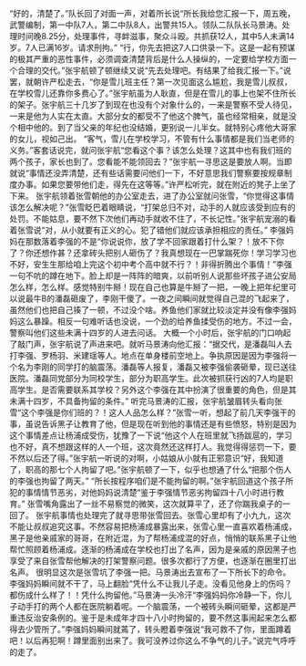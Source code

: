 “好的，清楚了。”队长回了对面一声，对着所长说“所长我给您汇报一下，周五晚，武警编制，第一中队7人，第二中队8人，出警共15人。领队二队队长马景涛。处理时间晚8.25分，处理事件，寻衅滋事，聚众斗殴。共抓获12人，其中5人未满14岁。7人已满16岁。请求刑拘。”
“行，你先去把这7人口供录一下。这是一起有预谋的极其严重的恶性事件，必须调查清楚背后是什么人操纵的，一定要给学校方面一个合理的交代。”张宇航顿了顿继续又说“先去处理吧。有结果了给我汇报一下。”说罢，就朝许严松走去，“你是雪儿班主任？第一次见面这么尴尬，我是雪儿叔叔，在学校雪儿还靠你多费心了。”张宇航虽为人耿直，但是在雪儿的事上也架不住所长的架子。张宇航三十几岁了到现在也没有个对象什么的，一来是警察不受人待见，一来是他为人实在太直。大部分女的都受不了他这个脾气，虽也经常相亲，就是没个相中他的。到了当父亲的年纪也没结婚，更别说一儿半女。就特别心疼他大哥家的女儿，视如己出。
“客气，雪儿在学校学习，不管有什么事情都是我们当老师的义务。”客套话说完，就问张宇航“您看这个事？该怎么处理？这其中也有我们班的两个孩子，家长也到了。您看能不能领回去？”张宇航一寻思这是要放人啊。当即就说“事情还没弄清楚，还有些话需要问他们一下，不好意思我们警察要按规章制度办事。如果您要带他们走，得先在这等等。”许严松听完，就在附近的凳子上坐了下来。
张宇航领着张雪朝他的办公室走去，进了办公室就问张雪，“你觉得这事情该怎么解决呢？”张雪眨巴着眼睛说，“打架总归不对，动手的人就应该受到应有的处罚。不能姑息，要不然下次他们再动手就收不住了，不长记性。”张宇航宠溺的看着张雪说“对，从小就要有正义的心。犯了错他们就应该承担相应的责任。”
李强妈妈在那数落着李强的不是“你说说你，放了学不回家跟着打什么架？！放不下你了？你还想作甚？还拿砖头把别人砸伤了？我真想现在一巴掌踹死你！学习学习也不好，安生生那给咱上完这个初中考个高中就不行？！非得折腾出个事情！”李强一句不吭的蹲在地下。脸上却是一阵阵的暗爽，以前听别人说那些坏孩子进公安局怎么样，怎么样。感觉特别牛掰！现在自己也算是牛掰了一把，一晚上把年纪里可以说最牛B的潘磊砸废了，李刚干傻了。一夜之间瞬间就觉得自己混的飞起来了，虽然他们也把自己揍了一顿，不过没个啥。养鱼他们家就比较淡定并没有像李强妈妈这么暴躁。相反一句难听话也没说，一个劲的给养鱼揉受伤的地方。不过一会，警察叫他们这些未满十四岁的人进去问话。
大概一个小时后，张宇航的门口响起了敲门声，张宇航说了声进来吧。就听马景涛向他汇报：“据交代，是潘磊叫人去打李强、罗杨羽、米建瑶等人。地点在单身楼前空地上。争执原因是因为李强将一个名为李刚的同学打的脑震荡。潘磊等人报复，潘磊又被李强偷袭砸晕，现已送往医院。潘磊同党部分为同校学生，部分为职高学生。此次被抓获行凶的7人均是职高学生。是否需要联系其学校？另外这个李强在其中扮演了很重要的角色，但是其未满十四岁，不具备拘留的条件。”
听完马景涛的汇报，张宇航皱眉转头看向张雪“这个李强是你们班的？！这人人品怎么样？”张雪一听，想起了前几天李强干的事，虽说告诉黑子让教育了他，但是现在听到他的事情还是有些愤怒，特别是因为这个事情差点让杨浦成受伤，犹豫了一下说“他这个人在班里就飞扬跋扈的，学习也不好，真不想跟这样的人一个班，这次竟然还这样打人。我觉得得惩罚一下，要不然以后还了得。”张宇航一听说的对啊，小姑娘从小就有正邪意识“好，我知道了，职高的那七个人拘留了吧。”张宇航顿了一下，似乎也想通了什么“把那个伤人的李强也拘留了两天。”
“所长按程序咱们是不能拘留的啊。”张宇航回道这个孩子所犯的事情情节恶劣，对他妈妈说清楚“鉴于李强情节恶劣拘留四十八小时进行教育。”
张雪嘴角露出了一丝不易察觉的微笑，这次就算平了，还了你踹我桌子的一回了。 张宇航事情也处理完了就寻思带张雪回去。张雪心里却有了小九九，这次不能让叔叔追究这事。不然容易把杨浦成暴露出来，张雪心里一直喜欢着杨浦成，黑子是他亲戚家的哥哥，在附近混，为了帮杨浦成混的好点，悄悄的联系黑子让他帮忙照顾着杨浦成。逐渐的杨浦成在学校也打出了名声，因为是亲戚的原因黑子也享受了来自张雪帮他解决的打架警察问题。很多次都行了方便，也逐渐在圈里打出名声。
很明显这次是张雪坑了李强一把。马景涛出去宣布了一下所长下的命令。李强妈妈瞬间就不干了，马上翻脸“凭什么不让我儿子走。没看见他身上的伤吗？都伤成什么样了！！凭什么拘留他。”马景涛一头冷汗“李强妈妈你冷静一下，你儿子动手打的两个人都在医院躺着呢。一个脑震荡，一个被砖头瞬间砸晕，这都是严重违反治安条例的。鉴于是未成年才四十八小时拘留的，要不然这事闹起来怎么都得去少管所了。”李强妈妈瞬间就蔫了，转头瞪着李强说“我可救不了你，里面蹲着吧！以后再犯啊！蹲里面别出来了。我可没养过你这么不争气的儿子。”说完气呼呼的走了。

